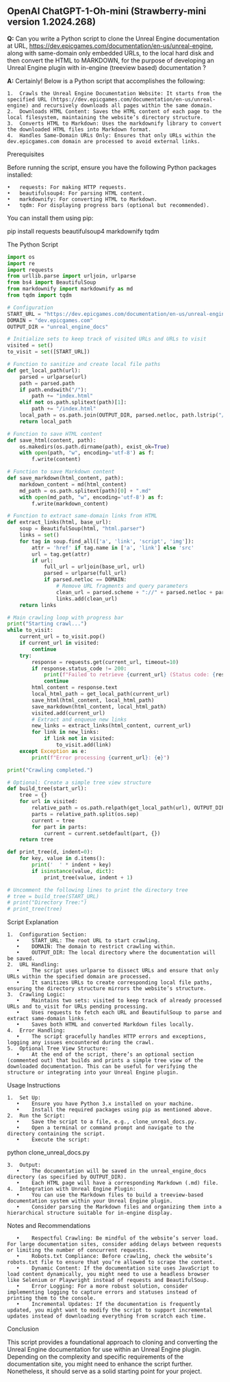 ## OpenAI ChatGPT-1-Oh-mini (Strawberry-mini version 1.2024.268)

**Q:** Can you write a Python script to clone the Unreal Engine documentation at URL, https://dev.epicgames.com/documentation/en-us/unreal-engine, along with same-domain only embedded URLs, to the local hard disk and then convert the HTML to MARKDOWN, for the purpose of developing an Unreal Engine plugin with in-engine (treeview based) documentation ?

**A:** Certainly! Below is a Python script that accomplishes the following:

	1.	Crawls the Unreal Engine Documentation Website: It starts from the specified URL (https://dev.epicgames.com/documentation/en-us/unreal-engine) and recursively downloads all pages within the same domain.
	2.	Downloads HTML Content: Saves the HTML content of each page to the local filesystem, maintaining the website’s directory structure.
	3.	Converts HTML to Markdown: Uses the markdownify library to convert the downloaded HTML files into Markdown format.
	4.	Handles Same-Domain URLs Only: Ensures that only URLs within the dev.epicgames.com domain are processed to avoid external links.

Prerequisites

Before running the script, ensure you have the following Python packages installed:

	•	requests: For making HTTP requests.
	•	beautifulsoup4: For parsing HTML content.
	•	markdownify: For converting HTML to Markdown.
	•	tqdm: For displaying progress bars (optional but recommended).

You can install them using pip:

pip install requests beautifulsoup4 markdownify tqdm

The Python Script  

```python
import os
import re
import requests
from urllib.parse import urljoin, urlparse
from bs4 import BeautifulSoup
from markdownify import markdownify as md
from tqdm import tqdm

# Configuration
START_URL = "https://dev.epicgames.com/documentation/en-us/unreal-engine"
DOMAIN = "dev.epicgames.com"
OUTPUT_DIR = "unreal_engine_docs"

# Initialize sets to keep track of visited URLs and URLs to visit
visited = set()
to_visit = set([START_URL])

# Function to sanitize and create local file paths
def get_local_path(url):
    parsed = urlparse(url)
    path = parsed.path
    if path.endswith("/"):
        path += "index.html"
    elif not os.path.splitext(path)[1]:
        path += "/index.html"
    local_path = os.path.join(OUTPUT_DIR, parsed.netloc, path.lstrip("/"))
    return local_path

# Function to save HTML content
def save_html(content, path):
    os.makedirs(os.path.dirname(path), exist_ok=True)
    with open(path, "w", encoding='utf-8') as f:
        f.write(content)

# Function to save Markdown content
def save_markdown(html_content, path):
    markdown_content = md(html_content)
    md_path = os.path.splitext(path)[0] + ".md"
    with open(md_path, "w", encoding='utf-8') as f:
        f.write(markdown_content)

# Function to extract same-domain links from HTML
def extract_links(html, base_url):
    soup = BeautifulSoup(html, "html.parser")
    links = set()
    for tag in soup.find_all(['a', 'link', 'script', 'img']):
        attr = 'href' if tag.name in ['a', 'link'] else 'src'
        url = tag.get(attr)
        if url:
            full_url = urljoin(base_url, url)
            parsed = urlparse(full_url)
            if parsed.netloc == DOMAIN:
                # Remove URL fragments and query parameters
                clean_url = parsed.scheme + "://" + parsed.netloc + parsed.path
                links.add(clean_url)
    return links

# Main crawling loop with progress bar
print("Starting crawl...")
while to_visit:
    current_url = to_visit.pop()
    if current_url in visited:
        continue
    try:
        response = requests.get(current_url, timeout=10)
        if response.status_code != 200:
            print(f"Failed to retrieve {current_url} (Status code: {response.status_code})")
            continue
        html_content = response.text
        local_html_path = get_local_path(current_url)
        save_html(html_content, local_html_path)
        save_markdown(html_content, local_html_path)
        visited.add(current_url)
        # Extract and enqueue new links
        new_links = extract_links(html_content, current_url)
        for link in new_links:
            if link not in visited:
                to_visit.add(link)
    except Exception as e:
        print(f"Error processing {current_url}: {e}")

print("Crawling completed.")

# Optional: Create a simple tree view structure
def build_tree(start_url):
    tree = {}
    for url in visited:
        relative_path = os.path.relpath(get_local_path(url), OUTPUT_DIR)
        parts = relative_path.split(os.sep)
        current = tree
        for part in parts:
            current = current.setdefault(part, {})
    return tree

def print_tree(d, indent=0):
    for key, value in d.items():
        print('  ' * indent + key)
        if isinstance(value, dict):
            print_tree(value, indent + 1)

# Uncomment the following lines to print the directory tree
# tree = build_tree(START_URL)
# print("Directory Tree:")
# print_tree(tree)

```

Script Explanation

	1.	Configuration Section:
	   •	START_URL: The root URL to start crawling.
	   •	DOMAIN: The domain to restrict crawling within.
	   •	OUTPUT_DIR: The local directory where the documentation will be saved.
	2.	URL Handling:
	   •	The script uses urlparse to dissect URLs and ensure that only URLs within the specified domain are processed.
	   •	It sanitizes URLs to create corresponding local file paths, ensuring the directory structure mirrors the website’s structure.
	3.	Crawling Logic:
	   •	Maintains two sets: visited to keep track of already processed URLs and to_visit for URLs pending processing.
	   •	Uses requests to fetch each URL and BeautifulSoup to parse and extract same-domain links.
	   •	Saves both HTML and converted Markdown files locally.
	4.	Error Handling:
       •	The script gracefully handles HTTP errors and exceptions, logging any issues encountered during the crawl.  
	5.	Optional Tree View Structure:
	   •	At the end of the script, there’s an optional section (commented out) that builds and prints a simple tree view of the downloaded documentation. This can be useful for verifying the structure or integrating into your Unreal Engine plugin.

Usage Instructions

	1.	Set Up:
	   •	Ensure you have Python 3.x installed on your machine.
	   •	Install the required packages using pip as mentioned above.
	2.	Run the Script:
	   •	Save the script to a file, e.g., clone_unreal_docs.py.
	   •	Open a terminal or command prompt and navigate to the directory containing the script.
	   •	Execute the script:

python clone_unreal_docs.py


	3.	Output:
	   •	The documentation will be saved in the unreal_engine_docs directory (as specified by OUTPUT_DIR).
	   •	Each HTML page will have a corresponding Markdown (.md) file.
	4.	Integration with Unreal Engine Plugin:
	   •	You can use the Markdown files to build a treeview-based documentation system within your Unreal Engine plugin.
	   •	Consider parsing the Markdown files and organizing them into a hierarchical structure suitable for in-engine display.

Notes and Recommendations

	   •	Respectful Crawling: Be mindful of the website’s server load. For large documentation sites, consider adding delays between requests or limiting the number of concurrent requests.
	   •	Robots.txt Compliance: Before crawling, check the website’s robots.txt file to ensure that you’re allowed to scrape the content.
	   •	Dynamic Content: If the documentation site uses JavaScript to load content dynamically, you might need to use a headless browser like Selenium or Playwright instead of requests and BeautifulSoup.
	   •	Error Logging: For a more robust solution, consider implementing logging to capture errors and statuses instead of printing them to the console.
	   •	Incremental Updates: If the documentation is frequently updated, you might want to modify the script to support incremental updates instead of downloading everything from scratch each time.

Conclusion

This script provides a foundational approach to cloning and converting the Unreal Engine documentation for use within an Unreal Engine plugin. Depending on the complexity and specific requirements of the documentation site, you might need to enhance the script further. Nonetheless, it should serve as a solid starting point for your project.
